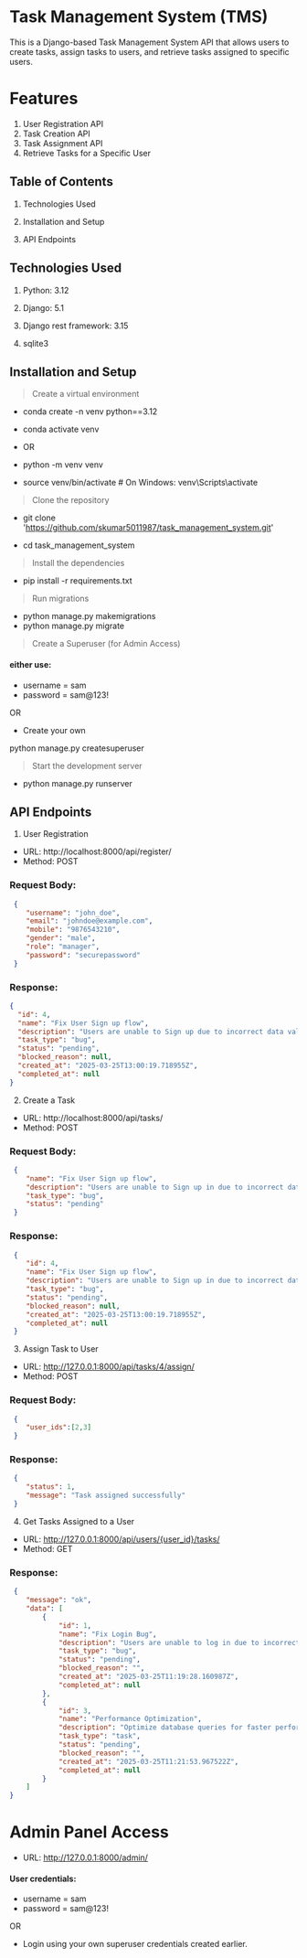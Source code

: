 # Task Management System (TMS)
 This is a Django-based Task Management System API that allows users to create tasks, assign tasks to users, and retrieve tasks assigned to specific users.

# Features
 1. User Registration API
 2. Task Creation API
 3. Task Assignment API
 4. Retrieve Tasks for a Specific User

## Table of Contents

1. Technologies Used

2. Installation and Setup

3. API Endpoints

## Technologies Used

 1. Python: 3.12

 2. Django: 5.1

 3. Django rest framework: 3.15

 4. sqlite3


## Installation and Setup

> Create a virtual environment

- conda create -n venv python==3.12

- conda activate venv

- OR

- python -m venv venv

- source venv/bin/activate # On Windows: venv\Scripts\activate


> Clone the repository

- git clone 'https://github.com/skumar5011987/task_management_system.git'

- cd task_management_system


> Install the dependencies

- pip install -r requirements.txt


> Run migrations

- python manage.py makemigrations
- python manage.py migrate

> Create a Superuser (for Admin Access)

#### either use:
 - username = sam
 - password = sam@123!
 
 OR

- Create your own

 python manage.py createsuperuser


> Start the development server

- python manage.py runserver


## API Endpoints

1.  User Registration

- URL: http://localhost:8000/api/register/
- Method: POST
### Request Body:
```json
 {
    "username": "john_doe",
    "email": "johndoe@example.com",
    "mobile": "9876543210",
    "gender": "male",
    "role": "manager",
    "password": "securepassword"
 }
```

### Response:
```json
{
  "id": 4,
  "name": "Fix User Sign up flow",
  "description": "Users are unable to Sign up due to incorrect data validation.",
  "task_type": "bug",
  "status": "pending",
  "blocked_reason": null,
  "created_at": "2025-03-25T13:00:19.718955Z",
  "completed_at": null
}
```

2. Create a Task

- URL: http://localhost:8000/api/tasks/
- Method: POST
### Request Body: 
```json
 {
    "name": "Fix User Sign up flow",
    "description": "Users are unable to Sign up in due to incorrect data validation.",
    "task_type": "bug",
    "status": "pending"
 }
 ```

### Response:
```json
 {
    "id": 4,
    "name": "Fix User Sign up flow",
    "description": "Users are unable to Sign up in due to incorrect data validation.",
    "task_type": "bug",
    "status": "pending",
    "blocked_reason": null,
    "created_at": "2025-03-25T13:00:19.718955Z",
    "completed_at": null
 }
```


3. Assign Task to User

- URL: http://127.0.0.1:8000/api/tasks/4/assign/
- Method: POST
### Request Body: 
```json
 {
    "user_ids":[2,3]
 }
```

### Response:
```json
 {
    "status": 1,
    "message": "Task assigned successfully"
 }
```


4. Get Tasks Assigned to a User

- URL: http://127.0.0.1:8000/api/users/{user_id}/tasks/
- Method: GET
### Response:
```json
 {
    "message": "ok",
    "data": [
        {
            "id": 1,
            "name": "Fix Login Bug",
            "description": "Users are unable to log in due to incorrect token validation.",
            "task_type": "bug",
            "status": "pending",
            "blocked_reason": "",
            "created_at": "2025-03-25T11:19:28.160987Z",
            "completed_at": null
        },
        {
            "id": 3,
            "name": "Performance Optimization",
            "description": "Optimize database queries for faster performance.",
            "task_type": "task",
            "status": "pending",
            "blocked_reason": "",
            "created_at": "2025-03-25T11:21:53.967522Z",
            "completed_at": null
        }
    ]
}
```


# Admin Panel Access

- URL: http://127.0.0.1:8000/admin/
#### User credentials:
 - username = sam
 - password = sam@123!

OR 

- Login using your own superuser credentials created earlier.

